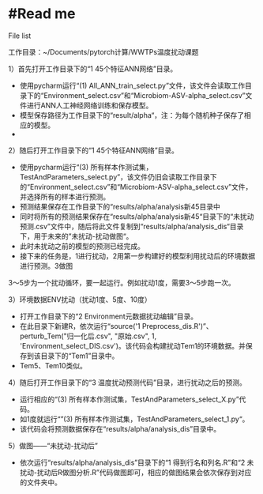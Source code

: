 # #Read me

File list

工作目录：~/Documents/pytorch计算/WWTPs温度扰动课题

1）首先打开工作目录下的“1 45个特征ANN网络”目录。

- 使用pycharm运行“(1) All_ANN_train_select.py”文件，该文件会读取工作目录下的“Environment_select.csv”和“Microbiom-ASV-alpha_select.csv”文件进行ANN人工神经网络训练和保存模型。
- 模型保存路径为工作目录下的“result/alpha“，注：为每个随机种子保存了相应的模型。
- 

2）随后打开工作目录下的“1 45个特征ANN网络”目录。

- 使用pycharm运行“(3) 所有样本作测试集，TestAndParameters_select.py”，该文件仍旧会读取工作目录下的“Environment_select.csv”和“Microbiom-ASV-alpha_select.csv”文件，并选择所有的样本进行预测。
- 预测结果保存在工作目录下的“results/alpha/analysis新45目录中
- 同时将所有的预测结果保存在“results/alpha/analysis新45“目录下的“未扰动预测.csv”文件中，随后将此文件复制到“results/alpha/analysis_dis“目录下，用于未来的”未扰动-扰动做图“。
- 此时未扰动之前的模型的预测已经完成。
- 接下来的任务是，1进行扰动，2用第一步构建好的模型利用扰动后的环境数据进行预测。3做图

3～5步为一个扰动循环，要一起运行。例如扰动1度，需要3～5步跑一次。

3）环境数据ENV扰动（扰动1度、5度、10度）

- 打开工作目录下的“2 Environment元数据扰动编辑”目录。
- 在此目录下新建R，依次运行“source('1 Preprocess_dis.R')”、perturb_Tem("归一化后.csv", "原始.csv", 1, 'Environment_select_DIS.csv')。该代码会构建扰动Tem1的环境数据。并保存到该目录下的“Tem1”目录中。
- Tem5、Tem10类似。

4）随后打开工作目录下的“3 温度扰动预测代码”目录，进行扰动之后的预测。

- 运行相应的“(3) 所有样本作测试集，TestAndParameters_select_X.py”代码。
- 如1度就运行“”(3) 所有样本作测试集，TestAndParameters_select_1.py“。
- 该代码会将预测数据保存在“results/alpha/analysis_dis”目录中。

5）做图——“未扰动-扰动后”

- 依次运行“results/alpha/analysis_dis”目录下的“1 得到行名和列名.R”和“2 未扰动-扰动后R做图分析.R”代码做图即可，相应的做图结果会依次保存到对应的文件夹中。